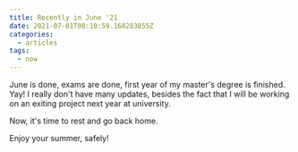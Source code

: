 ```yaml
---
title: Recently in June '21
date: 2021-07-01T08:10:59.168283855Z
categories:
  - articles
tags:
  - now
---
```


June is done, exams are done, first year of my master's degree is finished. Yay! I really don't have many updates, besides the fact that I will be working on an exiting project next year at university.

<!--more-->

Now, it's time to rest and go back home.

Enjoy your summer, safely!
